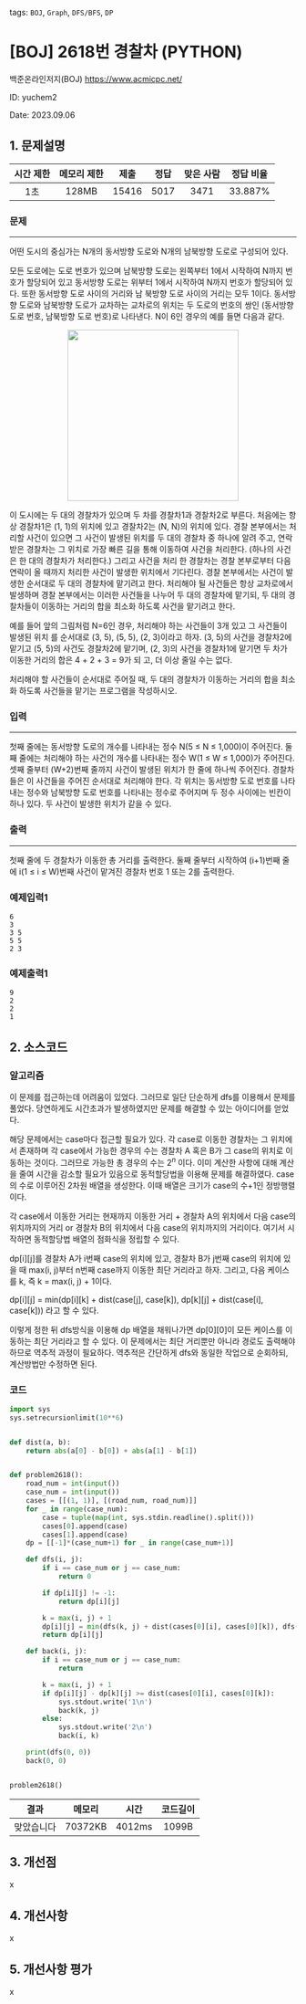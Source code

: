 tags: `BOJ`, `Graph`, `DFS/BFS`, `DP`
# [BOJ] 2618번 경찰차 (PYTHON)
백준온라인저지(BOJ) https://www.acmicpc.net/

ID: yuchem2

Date: 2023.09.06
## 1. 문제설명
| 시간 제한 | 메모리 제한 | 제출  | 정답 | 맞은 사람 | 정답 비율 |
| :---: | :---: | :---: | :---: | :---: | :---: |
| 1초  | 128MB | 15416 | 5017 | 3471  | 33.887% |

### 문제
---
어떤 도시의 중심가는 N개의 동서방향 도로와 N개의 남북방향 도로로 구성되어 있다.

모든 도로에는 도로 번호가 있으며 남북방향 도로는 왼쪽부터 1에서 시작하여 N까지 번호가 할당되어 있고 동서방향 도로는 위부터 1에서 시작하여 N까지 번호가 할당되어 있다. 또한 동서방향 도로 사이의 거리와 남 북방향 도로 사이의 거리는 모두 1이다. 동서방향 도로와 남북방향 도로가 교차하는 교차로의 위치는 두 도로의 번호의 쌍인 (동서방향 도로 번호, 남북방향 도로 번호)로 나타낸다. N이 6인 경우의 예를 들면 다음과 같다.

<div align="center">
  <img src="https://upload.acmicpc.net/6b5a6518-1801-46c9-9b17-49e8abb3bc88/-/preview/" width="300">  
</div>

이 도시에는 두 대의 경찰차가 있으며 두 차를 경찰차1과 경찰차2로 부른다. 처음에는 항상 경찰차1은 (1, 1)의 위치에 있고 경찰차2는 (N, N)의 위치에 있다. 경찰 본부에서는 처리할 사건이 있으면 그 사건이 발생된 위치를 두 대의 경찰차 중 하나에 알려 주고, 연락 받은 경찰차는 그 위치로 가장 빠른 길을 통해 이동하여 사건을 처리한다. (하나의 사건은 한 대의 경찰차가 처리한다.) 그리고 사건을 처리 한 경찰차는 경찰 본부로부터 다음 연락이 올 때까지 처리한 사건이 발생한 위치에서 기다린다. 경찰 본부에서는 사건이 발생한 순서대로 두 대의 경찰차에 맡기려고 한다. 처리해야 될 사건들은 항상 교차로에서 발생하며 경찰 본부에서는 이러한 사건들을 나누어 두 대의 경찰차에 맡기되, 두 대의 경찰차들이 이동하는 거리의 합을 최소화 하도록 사건을 맡기려고 한다.

예를 들어 앞의 그림처럼 N=6인 경우, 처리해야 하는 사건들이 3개 있고 그 사건들이 발생된 위치 를 순서대로 (3, 5), (5, 5), (2, 3)이라고 하자. (3, 5)의 사건을 경찰차2에 맡기고 (5, 5)의 사건도 경찰차2에 맡기며, (2, 3)의 사건을 경찰차1에 맡기면 두 차가 이동한 거리의 합은 4 + 2 + 3 = 9가 되 고, 더 이상 줄일 수는 없다.

처리해야 할 사건들이 순서대로 주어질 때, 두 대의 경찰차가 이동하는 거리의 합을 최소화 하도록 사건들을 맡기는 프로그램을 작성하시오.

### 입력
---
첫째 줄에는 동서방향 도로의 개수를 나타내는 정수 N(5 ≤ N ≤ 1,000)이 주어진다. 둘째 줄에는 처리해야 하는 사건의 개수를 나타내는 정수 W(1 ≤ W ≤ 1,000)가 주어진다. 셋째 줄부터 (W+2)번째 줄까지 사건이 발생된 위치가 한 줄에 하나씩 주어진다. 경찰차들은 이 사건들을 주어진 순서대로 처리해야 한다. 각 위치는 동서방향 도로 번호를 나타내는 정수와 남북방향 도로 번호를 나타내는 정수로 주어지며 두 정수 사이에는 빈칸이 하나 있다. 두 사건이 발생한 위치가 같을 수 있다.

### 출력
---
첫째 줄에 두 경찰차가 이동한 총 거리를 출력한다. 둘째 줄부터 시작하여 (i+1)번째 줄에 i(1 ≤ i ≤ W)번째 사건이 맡겨진 경찰차 번호 1 또는 2를 출력한다.

### 예제입력1
```
6
3
3 5
5 5
2 3
```
### 예제출력1
```
9
2
2
1
```
## 2. 소스코드

### 알고리즘
이 문제를 접근하는데 어려움이 있었다. 그러므로 일단 단순하게 dfs를 이용해서 문제를 풀었다. 당연하게도 시간초과가 발생하였지만 문제를 해결할 수 있는 아이디어를 얻었다. 

해당 문제에서는 case마다 접근할 필요가 있다. 각 case로 이동한 경찰차는 그 위치에서 존재하며 각 case에서 가능한 경우의 수는 경찰차 A 혹은 B가 그 case의 위치로 이동하는 것이다. 그러므로 가능한 총 경우의 수는 $2^n$ 이다. 
이미 계산한 사항에 대해 계산을 줄여 시간을 감소할 필요가 있음으로 동적할당법을 이용해 문제를 해결하였다. case의 수로 이루어진 2차원 배열을 생성한다. 이때 배열은 크기가 case의 수+1인 정방행렬이다.  

각 case에서 이동한 거리는 현재까지 이동한 거리 + 경찰차 A의 위치에서 다음 case의 위치까지의 거리 or 경찰차 B의 위치에서 다음 case의 위치까지의 거리이다. 여기서 시작하면 동적할당법 배열의 점화식을 정립할 수 있다. 

dp[i][j]를 경찰차 A가 i번째 case의 위치에 있고, 경찰차 B가 j번째 case의 위치에 있을 때 max(i, j)부터 n번째 case까지 이동한 최단 거리라고 하자. 그리고, 다음 케이스를 k, 즉 k = max(i, j) + 1이다. 

dp[i][j] = min(dp[i][k] + dist(case[j], case[k]), dp[k][j] + dist(case[i], case[k])) 라고 할 수 있다. 

이렇게 정한 뒤 dfs방식을 이용해 dp 배열을 채워나가면 dp[0][0]이 모든 케이스를 이동하는 최단 거리라고 할 수 있다. 이 문제에서는 최단 거리뿐만 아니라 경로도 출력해야 하므로 역추적 과정이 필요하다. 역추적은 간단하게 dfs와 동일한 작업으로 순회하되, 계산방법만 수정하면 된다. 


### 코드
```Python
import sys
sys.setrecursionlimit(10**6)


def dist(a, b):
    return abs(a[0] - b[0]) + abs(a[1] - b[1])


def problem2618():
    road_num = int(input())
    case_num = int(input())
    cases = [[(1, 1)], [(road_num, road_num)]]
    for _ in range(case_num):
        case = tuple(map(int, sys.stdin.readline().split()))
        cases[0].append(case)
        cases[1].append(case)
    dp = [[-1]*(case_num+1) for _ in range(case_num+1)]

    def dfs(i, j):
        if i == case_num or j == case_num:
            return 0

        if dp[i][j] != -1:
            return dp[i][j]

        k = max(i, j) + 1
        dp[i][j] = min(dfs(k, j) + dist(cases[0][i], cases[0][k]), dfs(i, k) + dist(cases[1][j], cases[1][k]))
        return dp[i][j]

    def back(i, j):
        if i == case_num or j == case_num:
            return

        k = max(i, j) + 1
        if dp[i][j] - dp[k][j] >= dist(cases[0][i], cases[0][k]):
            sys.stdout.write('1\n')
            back(k, j)
        else:
            sys.stdout.write('2\n')
            back(i, k)

    print(dfs(0, 0))
    back(0, 0)


problem2618()

```

| 결과 | 메모리 | 시간 | 코드길이 |
|:---:|:-----: | :---: | :----: |
| 맞았습니다 | 70372KB | 4012ms | 1099B |

## 3. 개선점
x
## 4. 개선사항

x
## 5. 개선사항 평가
x
